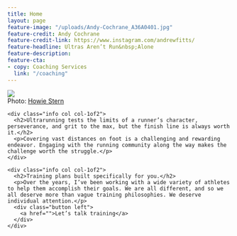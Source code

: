 ```yaml
---
title: Home
layout: page
feature-image: "/uploads/Andy-Cochrane_A36A0401.jpg"
feature-credit: Andy Cochrane
feature-credit-link: https://www.instagram.com/andrewfitts/
feature-headline: Ultras Aren’t Run&nbsp;Alone
feature-description: 
feature-cta:
- copy: Coaching Services
  link: "/coaching"
---
```


<section>
  <div class="row width-m space a-center gutter-l reverse">
    <div class="image col col-1of2">
      <div class="crop crop-4x5">
        <div>
          <img src="/uploads/Howie-Stern_06.jpg">
        </div>
      </div>
      <div class="photo-credit">
        Photo: <a href="https://www.howiestern.com" target="_blank">Howie Stern</a>
      </div>
    </div>

    <div class="info col col-1of2">
      <h2>Ultrarunning tests the limits of a runner’s character, perseverance, and grit to the max, but the finish line is always worth it.</h2>
      <p>Covering vast distances on foot is a challenging and rewarding endeavor. Engaging with the running community along the way makes the challenge worth the struggle.</p>
    </div>
  </div>
</section>

<section>
  <div class="row width-m space a-center gutter-l">
    <div class="image col col-1of2">
      <div class="crop crop-4x5">
        <div>
          <!-- <img src="/uploads/100082093_1442997372555062_4099622687205228544_o.jpg"> -->
        </div>
      </div>
    </div>

    <div class="info col col-1of2">
      <h2>Training plans built specifically for you.</h2>
      <p>Over the years, I’ve been working with a wide variety of athletes to help them accomplish their goals. We are all different, and so we all deserve more than vague training philosophies. We deserve individual attention.</p>
      <div class="button left">
        <a href="">Let’s talk training</a>
      </div>
    </div>
  </div>
</section>
